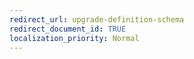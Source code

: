 ```yaml
---
redirect_url: upgrade-definition-schema
redirect_document_id: TRUE 
localization_priority: Normal
---
```

